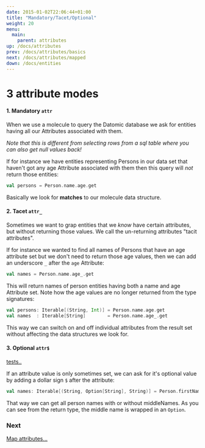 ```yaml
---
date: 2015-01-02T22:06:44+01:00
title: "Mandatory/Tacet/Optional"
weight: 20
menu:
  main:
    parent: attributes
up: /docs/attributes
prev: /docs/attributes/basics
next: /docs/attributes/mapped
down: /docs/entities
---
```


# 3 attribute modes

#### 1. Mandatory `attr`

When we use a molecule to query the Datomic database we ask for entities having all our Attributes associated with them. 

_Note that this is different from selecting rows from a sql table where you can also get null values back!_ 

If for instance we have entities representing Persons in our data set that haven't got any age Attribute associated 
with them then this query will _not_ return those entities:

```scala
val persons = Person.name.age.get
```
Basically we look for **matches** to our molecule data structure.


#### 2. Tacet `attr_`

Sometimes we want to grap entities that we _know_ have certain attributes, but without returning those values. 
We call the un-returning attributes "tacit attributes". 

If for instance we wanted to find all names of Persons that have an age attribute set but we don't need to return those age 
 values, then we can add an underscore `_` after the `age` Attribute:

```scala
val names = Person.name.age_.get
```
This will return names of person entities having both a name and age Attribute set. Note how the age values are no 
longer returned from the type signatures:

```scala
val persons: Iterable[(String, Int)] = Person.name.age.get
val names  : Iterable[String]        = Person.name.age_.get
```
This way we can switch on and off individual attributes from the result set without affecting the data structures 
we look for.


#### 3. Optional `attr$` 

[tests..](https://github.com/scalamolecule/molecule/blob/master/coretests/src/test/scala/molecule/coretests/attr/Attribute.scala)


If an attribute value is only sometimes set, we can ask for it's optional value by adding a dollar sign `$` after the attribute:

```scala
val names: Iterable[(String, Option[String], String)] = Person.firstName.middleName$.lastName.get
```
That way we can get all person names with or without middleNames. As you can see from the return type, the middle 
name is wrapped in an `Option`.



### Next

[Map attributes...](/docs/attributes/mapped)